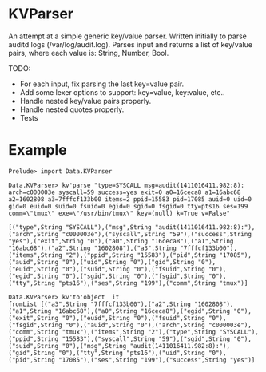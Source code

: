 KVParser
======

An attempt at a simple generic key/value parser. Written initially to parse auditd logs (/var/log/audit.log). Parses input and returns a list of key/value pairs, where each value is: String, Number, Bool.

TODO:
- For each input, fix parsing the last key=value pair.
- Add some lexer options to support: key=value, key:value, etc..
- Handle nested key/value pairs properly.
- Handle nested quotes properly.
- Tests

Example
=======

```
Prelude> import Data.KVParser
```

```
Data.KVParser> kv'parse "type=SYSCALL msg=audit(1411016411.982:8): arch=c000003e syscall=59 success=yes exit=0 a0=16ceca8 a1=16abc68 a2=1602808 a3=7fffcf133b00 items=2 ppid=15583 pid=17085 auid=0 uid=0 gid=0 euid=0 suid=0 fsuid=0 egid=0 sgid=0 fsgid=0 tty=pts16 ses=199 comm=\"tmux\" exe=\"/usr/bin/tmux\" key=(null) k=True v=False"

[("type",String "SYSCALL"),("msg",String "audit(1411016411.982:8):"),("arch",String "c000003e"),("syscall",String "59"),("success",String "yes"),("exit",String "0"),("a0",String "16ceca8"),("a1",String "16abc68"),("a2",String "1602808"),("a3",String "7fffcf133b00"),("items",String "2"),("ppid",String "15583"),("pid",String "17085"),("auid",String "0"),("uid",String "0"),("gid",String "0"),("euid",String "0"),("suid",String "0"),("fsuid",String "0"),("egid",String "0"),("sgid",String "0"),("fsgid",String "0"),("tty",String "pts16"),("ses",String "199"),("comm",String "tmux")]
```

```
Data.KVParser> kv'to'object  it
fromList [("a3",String "7fffcf133b00"),("a2",String "1602808"),("a1",String "16abc68"),("a0",String "16ceca8"),("egid",String "0"),("exit",String "0"),("euid",String "0"),("fsuid",String "0"),("fsgid",String "0"),("auid",String "0"),("arch",String "c000003e"),("comm",String "tmux"),("items",String "2"),("type",String "SYSCALL"),("ppid",String "15583"),("syscall",String "59"),("sgid",String "0"),("suid",String "0"),("msg",String "audit(1411016411.982:8):"),("gid",String "0"),("tty",String "pts16"),("uid",String "0"),("pid",String "17085"),("ses",String "199"),("success",String "yes")]
```
